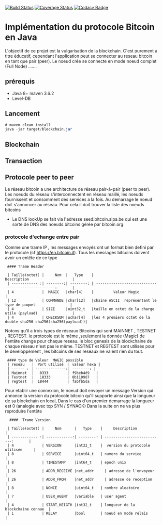 [![Build Status](https://travis-ci.org/daloji/blockchain.svg?branch=master)](https://travis-ci.org/daloji/blockchain) 
[![Coverage Status](https://coveralls.io/repos/github/daloji/blockchain/badge.svg)](https://coveralls.io/github/daloji/blockchain)
[![Codacy Badge](https://api.codacy.com/project/badge/Grade/65c0fe9214ff4f0296102967274ef846)](https://www.codacy.com/manual/daloji/blockchain?utm_source=github.com&amp;utm_medium=referral&amp;utm_content=daloji/blockchain&amp;utm_campaign=Badge_Grade)


# Implémentation du protocole Bitcoin en Java

L'objectif de ce projet est la vulgarisation de la blockchain. C'est purement a titre éducatif, cependant l'application peut se connecter au reseau bitcoin en tant que pair (peer).
Le noeud crée se connecte en mode noeud complet (Full Node) .......

## prérequis
 * Java 8+ maven 3.6.2
 * Level-DB 

## Lancement
```java
# maven clean install
java -jar target/blockchain.jar
```
## Blockchain 

## Transaction

## Protocole peer to peer
 Le réseau bitcoin a une architecture de réseau pair-à-pair (peer to peer). Les noeuds du réseau s'interconnectent en réseau maillé, les noeuds fournissent et consomment des services a la fois.
 Au demarrage le noeud doit s'annoncer au réseau. Pour cela il doit trouver la liste des noeuds bitcoins 
 * Le DNS lookUp se fait via l'adresse seed.bitcoin.sipa.be qui est une sorte de DNS des noeuds bitcoins gérée par bitcoin.org 
 
  ### protocole d'echange entre pair
  Comme une trame IP , les messages envoyés ont un format bien defini par le protocole (cf https://en.bitcoin.it). Tous les messages bitcoins doivent avoir un entête de ce type
  
     #### Trame Header
 
     | Taille(octet) |     Nom  |   Type    |                             Description                    |
     | ------------ :| --------:| --------: | ---------------------------------------------------:       | 
     | 4             |  MAGIC   |char[4]    |         Valeur Magic                                       |
     | 12            | COMMANDE |char[12]   |chaine ASCII  représentant le type de paquet                |
     | 4             | SIZE     |uint32_t   |taille en octet de la charge utile (payload)                |
     | 4             | CHECKSUM |uchar[4]   |les 4 premiers octet de la double sha256 sha256(sha256(payload))|
   
  Notons qu'il a trois types de réseaux Bitcoins qui sont  MAINNET , TESTNET , REGTEST. le protocole est le même ,seulement la donnée (Magic) de l'entête change pour chaque reseau. le bloc genesis de la blockchaine de chaque réseau n'est pas le même. TESTNET et REGTEST sont utilisés pour le developpement , les bitcoins de ses reseaux ne valent rien du tout.
   
     #### type de Valeur  MAGIC possible
     | reseau   |  Port utilisé  | valeur hexa |         
     | ------ : | --------------:| --------: | 
     | Mainnet  |  	8333         | f9beb4d9   |   
     | Testnet  |   18333        | 0b110907   |
     | regtest  |  18444         | fabfb5da   |

  
  
  Pour etablir une connexion, le noeud doit envoyer un message Version qui annonce la version du protocole bitcoin qu'il supporte ainsi que la longueur de sa blockchain en local, Dans le cas d'un premier demarrage la longueur est 0  (analogie avec tcp SYN / SYNACK)
  Dans la suite on ne va plus reproduire l'entête
  
      ####  Trame Version 
      
     | Taille(octet) |     Nom      |   Type    |     Description                    |
     | ------------ :| ------------:| --------: | ---------------------------:       | 
     | 4             | VERSION      |int32_t    |  version du protocole utilisée     |
     | 8             | SERVICE      |uint64_t   | numero du service                  |
     | 8             | TIMESTAMP    |int64_t    | epoch unix                         |
     | 26            | ADDR_RECEIVE |net_addr	  | adresse de l'envoyeur              |
     | 26            | ADDR_FROM    |net_addr	  | adresse de reception               |
     | 8             | NONCE        |uint64_t   | nombre aleatoire                   |
     | ?             | USER_AGENT   |variable   | user agent                         |
     | 4             | START_HEIGTH |int32_t    | longueur de la blockchaine connue  |
     | 1             | RELAY        |bool       | noeud en mode relais               |
